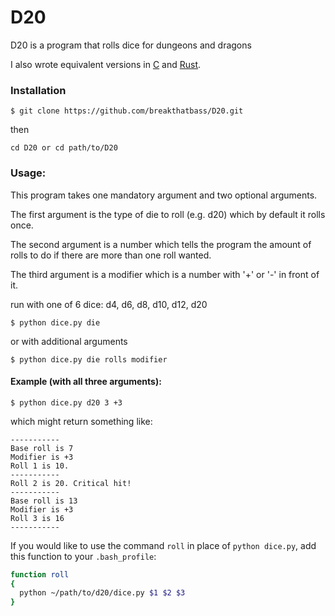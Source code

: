 # D20

D20 is a program that rolls dice for dungeons and dragons

I also wrote equivalent versions in [C](https://github.com/breakthatbass/C20) and [Rust](https://github.com/breakthatbass/rusty-dice).

### Installation
```
$ git clone https://github.com/breakthatbass/D20.git
```
then
```
cd D20 or cd path/to/D20
```

### Usage:

This program takes one mandatory argument and two optional arguments.


The first argument is the type of die to roll (e.g. d20) which by default it rolls once.


The second argument is a number which tells the program the amount of rolls to do if there are more than one roll wanted.


The third argument is a modifier which is a number with '+' or '-' in front of it.


run with one of 6 dice: d4, d6, d8, d10, d12, d20

```
$ python dice.py die
```
or with additional arguments
```
$ python dice.py die rolls modifier
```

#### Example (with all three arguments):
```
$ python dice.py d20 3 +3
```
which might return something like:

```
-----------
Base roll is 7
Modifier is +3
Roll 1 is 10.
-----------
Roll 2 is 20. Critical hit!
-----------
Base roll is 13
Modifier is +3
Roll 3 is 16
-----------
```
If you would like to use the command ```roll``` in place of ```python dice.py```, add this function to your ```.bash_profile```:

``` bash
function roll 
{ 
  python ~/path/to/d20/dice.py $1 $2 $3 
}
```
